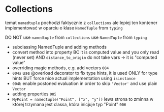 # Collections

temat `namedtuple` pochodzi faktycznie z `collections` ale lepiej ten kontener implementować w oparciu o klase `NamedTuple` from `typing`

DO NOT use `namedtuple` from `collections` use `NamedTuple` from `typing`

- subclassing NamedTuple and adding methods
- convert method into property BC it is computed value and you only read (never set) AND `distance_to_origin` do not take vars -> it is "computed value"
- overriding magic methods, e.g. add vectors `004`
- `004a` use @overload decorator to fix type hints, it is used ONLY for type hints BUT force nice actual implementation using `isinstance`
- `004b` enable postoned evaluation in order to skip `'Vector'` and use plain `Vector`
- adding properties `005`
- `MyPoint = namedtuple("Point", ["x", "y"])` lewa strona to zminna w której trzymana jest classa, która inicjuje typ "Point" `006`
